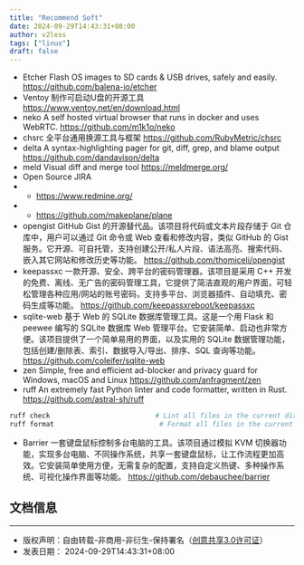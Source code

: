 ```yaml
---
title: "Recommend Soft"
date: 2024-09-29T14:43:31+08:00
author: v2less
tags: ["linux"]
draft: false
---
```

- Etcher
Flash OS images to SD cards & USB drives, safely and easily.
https://github.com/balena-io/etcher
- Ventoy
制作可启动U盘的开源工具
https://www.ventoy.net/en/download.html
- neko
A self hosted virtual browser that runs in docker and uses WebRTC.
https://github.com/m1k1o/neko
- chsrc
全平台通用换源工具与框架
https://github.com/RubyMetric/chsrc
- delta
A syntax-highlighting pager for git, diff, grep, and blame output
https://github.com/dandavison/delta
- meld
Visual diff and merge tool
https://meldmerge.org/
- Open Source JIRA
- - https://www.redmine.org/
- - https://github.com/makeplane/plane
- opengist
GitHub Gist 的开源替代品。该项目将代码或文本片段存储于 Git 仓库中，用户可以通过 Git 命令或 Web 查看和修改内容，类似 GitHub 的 Gist 服务。它开源、可自托管，支持创建公开/私人片段、语法高亮、搜索代码、嵌入其它网站和修改历史等功能。
https://github.com/thomiceli/opengist
- keepassxc
一款开源、安全、跨平台的密码管理器。该项目是采用 C++ 开发的免费、离线、无广告的密码管理工具，它提供了简洁直观的用户界面，可轻松管理各种应用/网站的账号密码，支持多平台、浏览器插件、自动填充、密码生成等功能。
https://github.com/keepassxreboot/keepassxc
- sqlite-web
基于 Web 的 SQLite 数据库管理工具。这是一个用 Flask 和 peewee 编写的 SQLite 数据库 Web 管理平台。它安装简单、启动也非常方便。该项目提供了一个简单易用的界面，以及实用的 SQLite 数据管理功能，包括创建/删除表、索引、数据导入/导出、排序、SQL 查询等功能。
https://github.com/coleifer/sqlite-web
- zen
Simple, free and efficient ad-blocker and privacy guard for Windows, macOS and Linux
https://github.com/anfragment/zen
- ruff
An extremely fast Python linter and code formatter, written in Rust.
https://github.com/astral-sh/ruff
```bash
ruff check                          # Lint all files in the current directory (and any subdirectories).
ruff format                          # Format all files in the current directory (and any subdirectories).
```
- Barrier
一套键盘鼠标控制多台电脑的工具。该项目通过模拟 KVM 切换器功能，实现多台电脑、不同操作系统，共享一套键盘鼠标，让工作流程更加高效。它安装简单使用方便，无需复杂的配置，支持自定义热键、多种操作系统、可视化操作界面等功能。
https://github.com/debauchee/barrier








## 文档信息
---
- 版权声明：自由转载-非商用-非衍生-保持署名（[创意共享3.0许可证](https://creativecommons.org/licenses/by-nc-nd/3.0/deed.zh)）
- 发表日期： 2024-09-29T14:43:31+08:00
